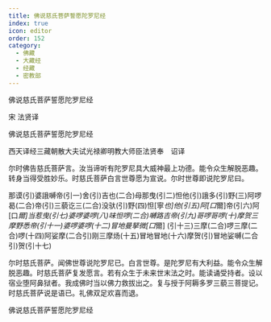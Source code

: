 ```yaml
---
title: 佛说慈氏菩萨誓愿陀罗尼经
index: true
icon: editor
order: 152
category:
  - 佛藏
  - 大藏经
  - 经藏
  - 密教部
---
```


  佛说慈氏菩萨誓愿陀罗尼经  

宋 法贤译  

佛说慈氏菩萨誓愿陀罗尼经  

西天译经三藏朝散大夫试光禄卿明教大师臣法贤奉　诏译  

尔时佛告慈氏菩萨言。汝当谛听有陀罗尼具大威神最上功德。能令众生解脱恶趣。转身当得受胜妙乐。时慈氏菩萨白言世尊愿为宣说。尔时世尊即说陀罗尼曰。  

那谟(引)婆誐嚩帝(引一)舍(引)吉也(二合)母那曳(引二)怛他(引)誐多(引)野(三)阿啰曷(二合)帝(引)三藐讫三(二合)没驮(引)野(四)怛[寧*也]他(引五)阿[口*爾]帝(引六)阿[口*爾]当惹曳(引七)婆啰婆啰(八)味怛啰(二合)嚩路吉帝(引九)哥啰哥啰(十)摩贺三摩野悉帝(引十一)婆啰婆啰(十二)冒地曼拏微[口*爾] (引十三)三摩(二合)啰三摩(二合)啰(十四)阿娑摩(二合引)刚三摩炀(十五)冒地冒地(十六)摩贺(引)冒地娑嚩(二合引)贺(引十七)  

尔时慈氏菩萨。闻佛世尊说陀罗尼已。白言世尊。是陀罗尼有大利益。能令众生解脱恶趣。时慈氏菩萨复发愿言。若有众生于未来世末法之时。能读诵受持者。设以宿业堕阿鼻狱者。我成佛时当以佛力救拔出之。复与授于阿耨多罗三藐三菩提记。时慈氏菩萨说是语已。礼佛双足欢喜而退。  

佛说慈氏菩萨誓愿陀罗尼经  
